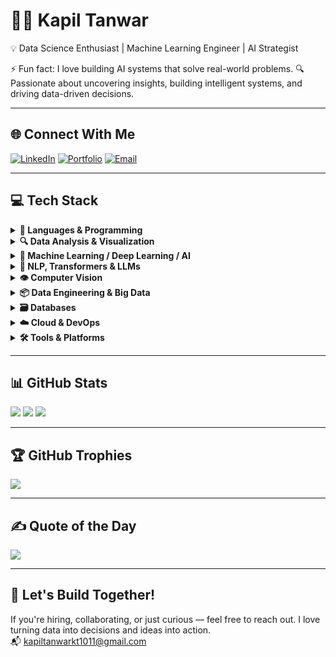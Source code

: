 # 👨‍💻 Kapil Tanwar

💡 Data Science Enthusiast | Machine Learning Engineer | AI Strategist

⚡ Fun fact: I love building AI systems that solve real-world problems.
🔍 Passionate about uncovering insights, building intelligent systems, and driving data-driven decisions.

---

## 🌐 Connect With Me

[![LinkedIn](https://img.shields.io/badge/LinkedIn-%230077B5.svg?style=for-the-badge&logo=linkedin&logoColor=white)](https://www.linkedin.com/in/kapil-tanwar-/)
[![Portfolio](https://img.shields.io/badge/Portfolio-000000?style=for-the-badge&logo=githubpages&logoColor=white)](https://kapiltanwarr.github.io/)
[![Email](https://img.shields.io/badge/Gmail-D14836?style=for-the-badge&logo=gmail&logoColor=white)](mailto:kapiltanwarkt1011@gmail.com)

---

## 💻 Tech Stack

<details>
<summary><b>🧠 Languages & Programming</b></summary>

![Python](https://img.shields.io/badge/Python-3776AB?style=for-the-badge&logo=python&logoColor=ffdd54)
![SQL](https://img.shields.io/badge/SQL-005C84?style=for-the-badge&logo=postgresql&logoColor=white)
![Shell Script](https://img.shields.io/badge/Shell_Script-4EAA25?style=for-the-badge&logo=gnu-bash&logoColor=white)
![DAX](https://img.shields.io/badge/DAX-204ECF?style=for-the-badge&logo=powerbi&logoColor=white)

</details>

<details>
<summary><b>🔍 Data Analysis & Visualization</b></summary>

![Pandas](https://img.shields.io/badge/Pandas-150458?style=for-the-badge&logo=pandas&logoColor=white)
![NumPy](https://img.shields.io/badge/NumPy-013243?style=for-the-badge&logo=numpy&logoColor=white)
![Matplotlib](https://img.shields.io/badge/Matplotlib-white?style=for-the-badge&logo=matplotlib&logoColor=black)
![Seaborn](https://img.shields.io/badge/Seaborn-2C3E50?style=for-the-badge&logo=python&logoColor=white)
![Plotly](https://img.shields.io/badge/Plotly-3F4F75?style=for-the-badge&logo=plotly&logoColor=white)
![Power BI](https://img.shields.io/badge/Power_BI-F2C811?style=for-the-badge&logo=powerbi&logoColor=black)
![Excel](https://img.shields.io/badge/Excel-217346?style=for-the-badge&logo=microsoft-excel&logoColor=white)

</details>

<details>
<summary><b>🧠 Machine Learning / Deep Learning / AI</b></summary>

![Scikit-learn](https://img.shields.io/badge/scikit--learn-F7931E?style=for-the-badge&logo=scikit-learn&logoColor=white)
![XGBoost](https://img.shields.io/badge/XGBoost-EC1C24?style=for-the-badge&logo=python&logoColor=white)
![LightGBM](https://img.shields.io/badge/LightGBM-9ACD32?style=for-the-badge&logo=python&logoColor=white)
![TensorFlow](https://img.shields.io/badge/TensorFlow-FF6F00?style=for-the-badge&logo=tensorflow&logoColor=white)
![Keras](https://img.shields.io/badge/Keras-34495E?style=for-the-badge&logo=Keras&logoColor=white)
![PyTorch](https://img.shields.io/badge/PyTorch-EE4C2C?style=for-the-badge&logo=pytorch&logoColor=white)
![StatsModels](https://img.shields.io/badge/StatsModels-365F9C?style=for-the-badge&logo=python&logoColor=white)
![ARIMA](https://img.shields.io/badge/ARIMA-8E44AD?style=for-the-badge&logo=python&logoColor=white)

</details>

<details>
<summary><b>🧠 NLP, Transformers & LLMs</b></summary>

![NLP](https://img.shields.io/badge/NLP-2ECC71?style=for-the-badge&logo=spacy&logoColor=white)
![Transformers](https://img.shields.io/badge/Transformers-FFD43B?style=for-the-badge&logo=huggingface&logoColor=black)
![LLMs](https://img.shields.io/badge/LLMs-34495E?style=for-the-badge&logo=openai&logoColor=white)
![ChatGPT](https://img.shields.io/badge/ChatGPT-10A37F?style=for-the-badge&logo=openai&logoColor=white)

</details>

<details>
<summary><b>👁️ Computer Vision</b></summary>

![OpenCV](https://img.shields.io/badge/OpenCV-27338e?style=for-the-badge&logo=opencv&logoColor=white)
![YOLOv8](https://img.shields.io/badge/YOLOv8-black?style=for-the-badge&logo=python&logoColor=white)

</details>

<details>
<summary><b>📦 Data Engineering & Big Data</b></summary>

![ETL](https://img.shields.io/badge/ETL-34495E?style=for-the-badge&logo=databricks&logoColor=white)
![Airflow](https://img.shields.io/badge/Airflow-017CEE?style=for-the-badge&logo=apache-airflow&logoColor=white)
![Spark](https://img.shields.io/badge/Spark-FDEE21?style=for-the-badge&logo=apachespark&logoColor=black)
![PySpark](https://img.shields.io/badge/PySpark-F8991D?style=for-the-badge&logo=apache&logoColor=white)
![Databricks](https://img.shields.io/badge/Databricks-EF3E3E?style=for-the-badge&logo=databricks&logoColor=white)

</details>

<details>
<summary><b>🗃️ Databases</b></summary>

![MySQL](https://img.shields.io/badge/MySQL-4479A1?style=for-the-badge&logo=mysql&logoColor=white)
![SQLite](https://img.shields.io/badge/SQLite-07405E?style=for-the-badge&logo=sqlite&logoColor=white)
![PostgreSQL](https://img.shields.io/badge/PostgreSQL-336791?style=for-the-badge&logo=postgresql&logoColor=white)

</details>

<details>
<summary><b>☁️ Cloud & DevOps</b></summary>

![AWS](https://img.shields.io/badge/AWS-FF9900?style=for-the-badge&logo=amazon-aws&logoColor=white)
![Azure](https://img.shields.io/badge/Azure-0072C6?style=for-the-badge&logo=microsoftazure&logoColor=white)
![Docker](https://img.shields.io/badge/Docker-0db7ed?style=for-the-badge&logo=docker&logoColor=white)
![GitHub Actions](https://img.shields.io/badge/GitHub_Actions-2088FF?style=for-the-badge&logo=github-actions&logoColor=white)

</details>

<details>
<summary><b>🛠️ Tools & Platforms</b></summary>

![Git](https://img.shields.io/badge/Git-F05032?style=for-the-badge&logo=git&logoColor=white)
![GitHub](https://img.shields.io/badge/GitHub-181717?style=for-the-badge&logo=github&logoColor=white)
![VS Code](https://img.shields.io/badge/VSCode-007ACC?style=for-the-badge&logo=visualstudiocode&logoColor=white)
![Jupyter](https://img.shields.io/badge/Jupyter-F37626?style=for-the-badge&logo=jupyter&logoColor=white)
![Colab](https://img.shields.io/badge/GoogleColab-F9AB00?style=for-the-badge&logo=googlecolab&logoColor=white)

</details>

---

## 📊 GitHub Stats

![](https://github-readme-stats.vercel.app/api?username=KapilTanwarr&theme=radical&hide_border=false&include_all_commits=true&count_private=true)
![](https://nirzak-streak-stats.vercel.app/?user=KapilTanwarr&theme=radical&hide_border=false)
![](https://github-readme-stats.vercel.app/api/top-langs/?username=KapilTanwarr&layout=compact&theme=radical&hide_border=false)

---

## 🏆 GitHub Trophies

![](https://github-profile-trophy.vercel.app/?username=KapilTanwarr&theme=monokai&no-frame=false&margin-w=4)

---

## ✍️ Quote of the Day

![](https://quotes-github-readme.vercel.app/api?type=horizontal&theme=radical)

---

## 🚀 Let's Build Together!

If you're hiring, collaborating, or just curious — feel free to reach out. I love turning data into decisions and ideas into action.  
📬 [kapiltanwarkt1011@gmail.com](mailto:kapiltanwarkt1011@gmail.com)

